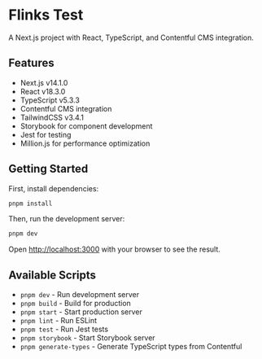 # Flinks Test

A Next.js project with React, TypeScript, and Contentful CMS integration.

## Features

- Next.js v14.1.0
- React v18.3.0
- TypeScript v5.3.3
- Contentful CMS integration
- TailwindCSS v3.4.1
- Storybook for component development
- Jest for testing
- Million.js for performance optimization

## Getting Started

First, install dependencies:

```bash
pnpm install
```

Then, run the development server:

```bash
pnpm dev
```

Open [http://localhost:3000](http://localhost:3000) with your browser to see the result.

## Available Scripts

- `pnpm dev` - Run development server
- `pnpm build` - Build for production
- `pnpm start` - Start production server
- `pnpm lint` - Run ESLint
- `pnpm test` - Run Jest tests
- `pnpm storybook` - Start Storybook server
- `pnpm generate-types` - Generate TypeScript types from Contentful
